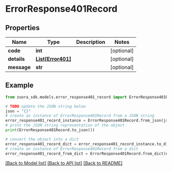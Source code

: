 # ErrorResponse401Record


## Properties

Name | Type | Description | Notes
------------ | ------------- | ------------- | -------------
**code** | **int** |  | [optional] 
**details** | [**List[Error401]**](Error401.md) |  | [optional] 
**message** | **str** |  | [optional] 

## Example

```python
from zuora_sdk.models.error_response401_record import ErrorResponse401Record

# TODO update the JSON string below
json = "{}"
# create an instance of ErrorResponse401Record from a JSON string
error_response401_record_instance = ErrorResponse401Record.from_json(json)
# print the JSON string representation of the object
print(ErrorResponse401Record.to_json())

# convert the object into a dict
error_response401_record_dict = error_response401_record_instance.to_dict()
# create an instance of ErrorResponse401Record from a dict
error_response401_record_from_dict = ErrorResponse401Record.from_dict(error_response401_record_dict)
```
[[Back to Model list]](../README.md#documentation-for-models) [[Back to API list]](../README.md#documentation-for-api-endpoints) [[Back to README]](../README.md)


